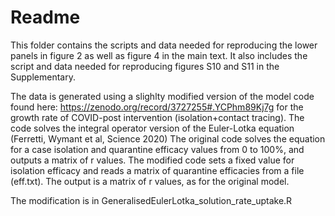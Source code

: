 # Readme

This folder contains the scripts and data needed for reproducing the lower panels in figure 2 as well as figure 4 in the main text. It also includes the script and data needed for reproducing figures S10 and S11 in the Supplementary.

The data is generated using a slighlty modified version of the model code found here: https://zenodo.org/record/3727255#.YCPhm89Kj7g for the growth rate of COVID-post intervention (isolation+contact tracing). The code solves the integral operator version of the Euler-Lotka equation (Ferretti, Wymant et al, Science 2020) The original code solves the equation for a case isolation and quarantine efficacy values from 0 to 100%, and outputs a matrix of r values. The modified code sets a fixed value for isolation efficacy and reads a matrix of quarantine efficacies from a file (eff.txt). The output is a matrix of r values, as for the original model.

The modification is in GeneralisedEulerLotka_solution_rate_uptake.R
